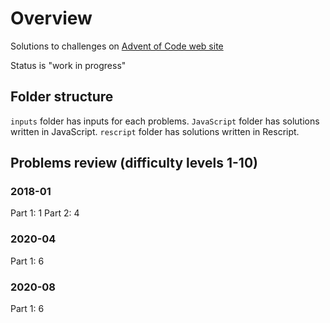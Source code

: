 # Overview

Solutions to challenges on [Advent of Code web site](https://adventofcode.com/)

Status is "work in progress"

## Folder structure

`inputs` folder has inputs for each problems.
`JavaScript` folder has solutions written in JavaScript.
`rescript` folder has solutions written in Rescript.

## Problems review (difficulty levels 1-10)

### 2018-01

Part 1: 1
Part 2: 4

### 2020-04

Part 1: 6

### 2020-08

Part 1: 6
